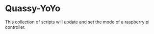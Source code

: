# Quassy-YoYo
This collection of scripts will update and set the mode of a raspberry pi controller.
